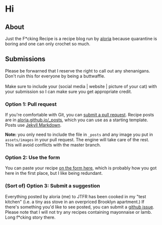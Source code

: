 # Hi

## About
Just the F\*cking Recipe is a recipe blog run by [aloria](https://twitter.com/aloria) because quarantine is boring and one can only crochet so much.

## Submissions
Please be forwarned that I reserve the right to call out any shenanigans. Don't ruin this for everyone by being a buttwaffle.  
<br/>
Make sure to include your (social media | website | picture of your cat) with your submission so I can make sure you get appropriate credit.

### Option 1: Pull request
If you're comfortable with Git, you can [submit a pull request](https://docs.github.com/en/free-pro-team@latest/github/collaborating-with-issues-and-pull-requests/creating-a-pull-request). Recipe posts are in [aloria.github.io/_posts](https://github.com/aloria/aloria.github.io/tree/main/_posts), which you can use as a starting template. Posts use [Jekyll Markdown](https://gist.github.com/roachhd/779fa77e9b90fe945b0c).

**Note:** you only need to include the file in `_posts` and any image you put in `assets/images` in your pull request. The engine will take care of the rest. This will avoid conflicts with the master branch.

### Option 2: Use the form
You can paste your recipe [on the form here](https://just-the.recipes), which is probably how you got here in the first place, but I like being redundant.

### (Sort of) Option 3: Submit a suggestion
Everything posted by aloria (me) to JTFR has been cooked in my "test kitchen" (i.e. a tiny ass stove in an overpriced Brooklyn apartment.) If there's something you'd like to see posted, you can submit a [github issue](https://github.com/aloria/aloria.github.io/issues). Please note that I will not try any recipes containing mayonnaise or lamb. Long f*cking story there.

